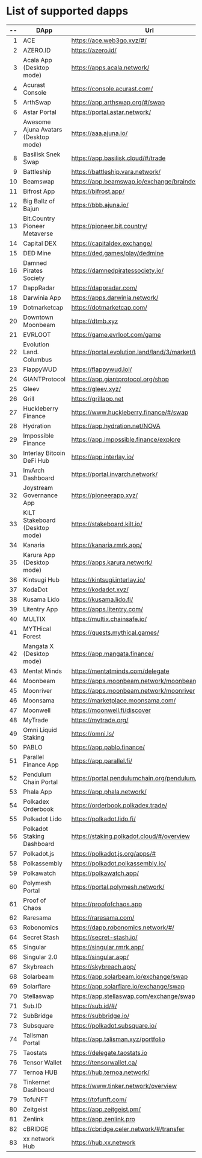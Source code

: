
# List of supported dapps
| --  |                 DApp                 |                         Url                         |             Tags              |
| --: | ------------------------------------ | --------------------------------------------------- | ----------------------------- |
|   1 | ACE                                  | https://ace.web3go.xyz/#/                           | utilities                     |
|   2 | AZERO.ID                             | https://azero.id/                                   | utilities                     |
|   3 | Acala App (Desktop mode)             | https://apps.acala.network/                         | bridge,dex,staking            |
|   4 | Acurast Console                      | https://console.acurast.com/                        | utilities                     |
|   5 | ArthSwap                             | https://app.arthswap.org/#/swap                     | dex,staking,evm               |
|   6 | Astar Portal                         | https://portal.astar.network/                       | bridge,staking,evm            |
|   7 | Awesome Ajuna Avatars (Desktop mode) | https://aaa.ajuna.io/                               | nft,gaming                    |
|   8 | Basilisk Snek Swap                   | https://app.basilisk.cloud/#/trade                  | bridge,dex                    |
|   9 | Battleship                           | https://battleship.vara.network/                    | gaming                        |
|  10 | Beamswap                             | https://app.beamswap.io/exchange/braindex           | bridge,dex,staking,evm        |
|  11 | Bifrost App                          | https://bifrost.app/                                | staking                       |
|  12 | Big Ballz of Bajun                   | https://bbb.ajuna.io/                               | nft,gaming                    |
|  13 | Bit.Country Pioneer Metaverse        | https://pioneer.bit.country/                        | nft,staking,gaming            |
|  14 | Capital DEX                          | https://capitaldex.exchange/                        | dex,staking,evm               |
|  15 | DED Mine                             | https://ded.games/play/dedmine                      | gaming,nft                    |
|  16 | Damned Pirates Society               | https://damnedpiratessociety.io/                    | nft,evm,gaming                |
|  17 | DappRadar                            | https://dappradar.com/                              | social                        |
|  18 | Darwinia App                         | https://apps.darwinia.network/                      | staking                       |
|  19 | Dotmarketcap                         | https://dotmarketcap.com/                           | social                        |
|  20 | Downtown Moonbeam                    | https://dtmb.xyz                                    | evm,social                    |
|  21 | EVRLOOT                              | https://game.evrloot.com/game                       | nft,gaming                    |
|  22 | Evolution Land. Columbus             | https://portal.evolution.land/land/3/market/land    | nft,evm,gaming                |
|  23 | FlappyWUD                            | https://flappywud.lol/                              | gaming                        |
|  24 | GIANTProtocol                        | https://app.giantprotocol.org/shop                  | utilities                     |
|  25 | Gleev                                | https://gleev.xyz/                                  | social                        |
|  26 | Grill                                | https://grillapp.net                                | social                        |
|  27 | Huckleberry Finance                  | https://www.huckleberry.finance/#/swap              | bridge,dex,staking,evm        |
|  28 | Hydration                            | https://app.hydration.net/NOVA                      | bridge,dex                    |
|  29 | Impossible Finance                   | https://app.impossible.finance/explore              | dex,evm                       |
|  30 | Interlay Bitcoin DeFi Hub            | https://app.interlay.io/                            | bridge,staking,dex            |
|  31 | InvArch Dashboard                    | https://portal.invarch.network/                     | crowdloans,governance         |
|  32 | Joystream Governance App             | https://pioneerapp.xyz/                             | governance                    |
|  33 | KILT Stakeboard (Desktop mode)       | https://stakeboard.kilt.io/                         | staking                       |
|  34 | Kanaria                              | https://kanaria.rmrk.app/                           | nft                           |
|  35 | Karura App (Desktop mode)            | https://apps.karura.network/                        | bridge,dex,staking            |
|  36 | Kintsugi Hub                         | https://kintsugi.interlay.io/                       | bridge,staking,crowdloans     |
|  37 | KodaDot                              | https://kodadot.xyz/                                | nft                           |
|  38 | Kusama Lido                          | https://kusama.lido.fi/                             | staking,evm                   |
|  39 | Litentry App                         | https://apps.litentry.com/                          | bridge,evm                    |
|  40 | MULTIX                               | https://multix.chainsafe.io/                        | utilities                     |
|  41 | MYTHical Forest                      | https://quests.mythical.games/                      | gaming,nft                    |
|  42 | Mangata X (Desktop mode)             | https://app.mangata.finance/                        | bridge                        |
|  43 | Mentat Minds                         | https://mentatminds.com/delegate                    | staking                       |
|  44 | Moonbeam                             | https://apps.moonbeam.network/moonbeam              | bridge,staking,crowdloans,evm |
|  45 | Moonriver                            | https://apps.moonbeam.network/moonriver             | bridge,staking,crowdloans,evm |
|  46 | Moonsama                             | https://marketplace.moonsama.com/                   | nft,evm                       |
|  47 | Moonwell                             | https://moonwell.fi/discover                        | bridge,staking,evm            |
|  48 | MyTrade                              | https://mytrade.org/                                | dex,staking,evm               |
|  49 | Omni Liquid Staking                  | https://omni.ls/                                    | staking                       |
|  50 | PABLO                                | https://app.pablo.finance/                          | dex                           |
|  51 | Parallel Finance App                 | https://app.parallel.fi/                            | bridge,dex                    |
|  52 | Pendulum Chain Portal                | https://portal.pendulumchain.org/pendulum/dashboard | utilities,staking             |
|  53 | Phala App                            | https://app.phala.network/                          | staking                       |
|  54 | Polkadex Orderbook                   | https://orderbook.polkadex.trade/                   | dex,utilities                 |
|  55 | Polkadot Lido                        | https://polkadot.lido.fi/                           | staking,evm                   |
|  56 | Polkadot Staking Dashboard           | https://staking.polkadot.cloud/#/overview           | staking,utilities             |
|  57 | Polkadot.js                          | https://polkadot.js.org/apps/#                      | utilities                     |
|  58 | Polkassembly                         | https://polkadot.polkassembly.io/                   | governance                    |
|  59 | Polkawatch                           | https://polkawatch.app/                             | staking                       |
|  60 | Polymesh Portal                      | https://portal.polymesh.network/                    | utilities,staking,nft         |
|  61 | Proof of Chaos                       | https://proofofchaos.app                            | nft,governance                |
|  62 | Raresama                             | https://raresama.com/                               | nft                           |
|  63 | Robonomics                           | https://dapp.robonomics.network/#/                  | utilities                     |
|  64 | Secret Stash                         | https://secret-stash.io/                            | nft,utilities                 |
|  65 | Singular                             | https://singular.rmrk.app/                          | nft                           |
|  66 | Singular 2.0                         | https://singular.app/                               | nft                           |
|  67 | Skybreach                            | https://skybreach.app/                              | nft,evm,gaming                |
|  68 | Solarbeam                            | https://app.solarbeam.io/exchange/swap              | bridge,dex,staking,evm        |
|  69 | Solarflare                           | https://app.solarflare.io/exchange/swap             | bridge,dex,staking,evm        |
|  70 | Stellaswap                           | https://app.stellaswap.com/exchange/swap            | bridge,dex,staking,evm        |
|  71 | Sub.ID                               | https://sub.id/#/                                   | utilities                     |
|  72 | SubBridge                            | https://subbridge.io/                               | bridge,evm                    |
|  73 | Subsquare                            | https://polkadot.subsquare.io/                      | governance                    |
|  74 | Talisman Portal                      | https://app.talisman.xyz/portfolio                  | crowdloans,nft                |
|  75 | Taostats                             | https://delegate.taostats.io                        | staking                       |
|  76 | Tensor Wallet                        | https://tensorwallet.ca/                            | utilities,staking             |
|  77 | Ternoa HUB                           | https://hub.ternoa.network/                         | staking                       |
|  78 | Tinkernet Dashboard                  | https://www.tinker.network/overview                 | staking,bridge,crowdloans     |
|  79 | TofuNFT                              | https://tofunft.com/                                | nft,evm                       |
|  80 | Zeitgeist                            | https://app.zeitgeist.pm/                           | utilities                     |
|  81 | Zenlink                              | https://app.zenlink.pro                             | dex,staking                   |
|  82 | cBRIDGE                              | https://cbridge.celer.network/#/transfer            | dex,evm,nft                   |
|  83 | xx network Hub                       | https://hub.xx.network                              | social,staking,utilities      |
